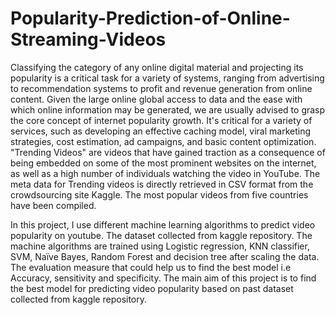 # Popularity-Prediction-of-Online-Streaming-Videos

Classifying the category of any online digital material and projecting its popularity is a critical task for a variety of systems, ranging from advertising to recommendation systems to 
profit and revenue generation from online content. Given the large online global access to  data and the ease with which online information may be generated, we are usually advised to grasp the core concept of internet popularity growth. It's critical for a variety of services, such as developing an effective caching model, viral marketing strategies, cost estimation, ad campaigns, and basic content optimization. "Trending Videos" are videos that have gained traction as a consequence of being embedded on some of the most prominent websites on the internet, as well as a high number of individuals watching the video in YouTube. The meta data for Trending videos is directly retrieved in CSV format from the crowdsourcing site Kaggle. The most popular videos from five countries have been compiled. 

In this project, I use different machine learning algorithms to predict video popularity on youtube. The dataset collected from kaggle repository. The machine algorithms are trained using Logistic regression, KNN classifier, SVM, Naïve Bayes, Random Forest and decision tree after scaling the data. The evaluation measure that could help us to find the best model i.e Accuracy, sensitivity and specificity. The main aim of this project is to find the best model for predicting video popularity based on past dataset collected from kaggle repository.
